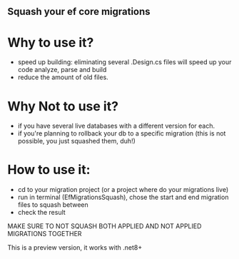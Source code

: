 ## Squash your ef core migrations

# Why to use it?
 - speed up building: eliminating several .Design.cs files will speed up your code analyze, parse and build
 - reduce the amount of old files.

# Why Not to use it?
 - if you have several live databases with a different version for each.
 - if you're planning to rollback your db to a specific migration (this is not possible, you just squashed them, duh!)

# How to use it:
 - cd to your migration project (or a project where do your migrations live)
 - run in terminal (EfMigrationsSquash), chose the start and end migration files to squash between
 - check the result

MAKE SURE TO NOT SQUASH BOTH APPLIED AND NOT APPLIED MIGRATIONS TOGETHER

This is a preview version, it works with .net8+
